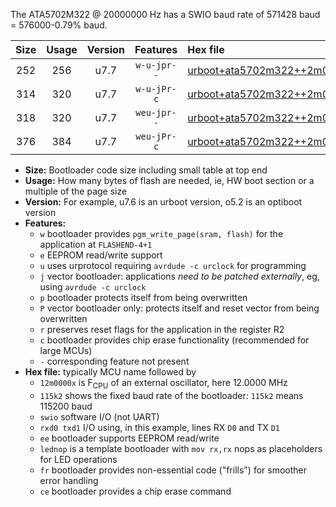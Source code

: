 The ATA5702M322 @ 20000000 Hz has a SWIO baud rate of 571428 baud = 576000-0.79% baud.

|Size|Usage|Version|Features|Hex file|
|:-:|:-:|:-:|:-:|:--|
|252|256|u7.7|`w-u-jpr--`|[urboot+ata5702m322++2m0000x+++57k6_swio_rxb0_txb1_lednop.hex](https://raw.githubusercontent.com/stefanrueger/urboot.hex/main/mcus/ata5702m322/external_oscillator/fcpu++2m0000_Hz/br+++57k6_bps/urboot+ata5702m322++2m0000x+++57k6_swio_rxb0_txb1_lednop.hex)|
|314|320|u7.7|`w-u-jPr-c`|[urboot+ata5702m322++2m0000x+++57k6_swio_rxb0_txb1_lednop_fr_ce.hex](https://raw.githubusercontent.com/stefanrueger/urboot.hex/main/mcus/ata5702m322/external_oscillator/fcpu++2m0000_Hz/br+++57k6_bps/urboot+ata5702m322++2m0000x+++57k6_swio_rxb0_txb1_lednop_fr_ce.hex)|
|318|320|u7.7|`weu-jpr--`|[urboot+ata5702m322++2m0000x+++57k6_swio_rxb0_txb1_ee_lednop.hex](https://raw.githubusercontent.com/stefanrueger/urboot.hex/main/mcus/ata5702m322/external_oscillator/fcpu++2m0000_Hz/br+++57k6_bps/urboot+ata5702m322++2m0000x+++57k6_swio_rxb0_txb1_ee_lednop.hex)|
|376|384|u7.7|`weu-jPr-c`|[urboot+ata5702m322++2m0000x+++57k6_swio_rxb0_txb1_ee_lednop_fr_ce.hex](https://raw.githubusercontent.com/stefanrueger/urboot.hex/main/mcus/ata5702m322/external_oscillator/fcpu++2m0000_Hz/br+++57k6_bps/urboot+ata5702m322++2m0000x+++57k6_swio_rxb0_txb1_ee_lednop_fr_ce.hex)|

- **Size:** Bootloader code size including small table at top end
- **Usage:** How many bytes of flash are needed, ie, HW boot section or a multiple of the page size
- **Version:** For example, u7.6 is an urboot version, o5.2 is an optiboot version
- **Features:**
  + `w` bootloader provides `pgm_write_page(sram, flash)` for the application at `FLASHEND-4+1`
  + `e` EEPROM read/write support
  + `u` uses urprotocol requiring `avrdude -c urclock` for programming
  + `j` vector bootloader: applications *need to be patched externally*, eg, using `avrdude -c urclock`
  + `p` bootloader protects itself from being overwritten
  + `P` vector bootloader only: protects itself and reset vector from being overwritten
  + `r` preserves reset flags for the application in the register R2
  + `c` bootloader provides chip erase functionality (recommended for large MCUs)
  + `-` corresponding feature not present
- **Hex file:** typically MCU name followed by
  + `12m0000x` is F<sub>CPU</sub> of an external oscillator, here 12.0000 MHz
  + `115k2` shows the fixed baud rate of the bootloader: `115k2` means 115200 baud
  + `swio` software I/O (not UART)
  + `rxd0 txd1` I/O using, in this example, lines RX `D0` and TX `D1`
  + `ee` bootloader supports EEPROM read/write
  + `lednop` is a template bootloader with `mov rx,rx` nops as placeholders for LED operations
  + `fr` bootloader provides non-essential code ("frills") for smoother error handling
  + `ce` bootloader provides a chip erase command

